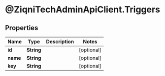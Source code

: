# @ZiqniTechAdminApiClient.Triggers

## Properties

Name | Type | Description | Notes
------------ | ------------- | ------------- | -------------
**id** | **String** |  | [optional] 
**name** | **String** |  | [optional] 
**key** | **String** |  | [optional] 


